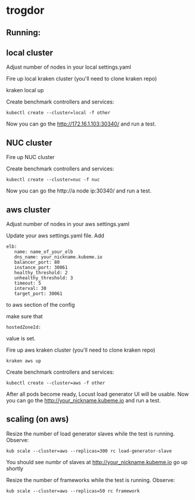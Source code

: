 # trogdor

## Running:

## local cluster
Adjust number of nodes in your local settings.yaml

Fire up local kraken cluster (you'll need to clone kraken repo)

   kraken local up

Create benchmark controllers and services:

    kubectl create --cluster=local -f other

Now you can go the http://172.16.1.103:30340/ and run a test.

## NUC cluster

Fire up NUC cluster

Create benchmark controllers and services:

    kubectl create --cluster=nuc -f nuc

Now you can go the http://a node ip:30340/ and run a test.

## aws cluster

Adjust number of nodes in your aws settings.yaml

Update your aws settings.yaml file. Add

    elb:                                                       
       name: name_of_your_elb
       dns_name: your_nickname.kubeme.io                                                   
       balancer_port: 80                                       
       instance_port: 30061                                      
       healthy_threshold: 2                                     
       unhealthy_threshold: 3                                   
       timeout: 5                                               
       interval: 30                                             
       target_port: 30061    

to aws section of the config

make sure that 

    hostedZoneId:
    
value is set.

Fire up aws kraken cluster (you'll need to clone kraken repo)

    kraken aws up

Create benchmark controllers and services:

    kubectl create --cluster=aws -f other
    
After all pods become ready, Locust load generator UI will be usable. Now you can go the http://your_nickname.kubeme.io and run a test.

## scaling (on aws)
Resize the number of load generator slaves while the test is running. Observe:

    kub scale --cluster=aws --replicas=300 rc load-generator-slave

You should see numbr of slaves at http://your_nickname.kubeme.io go up shortly

Resize the number of frameworks while the test is running. Observe:

    kub scale --cluster=aws --replicas=50 rc framework
